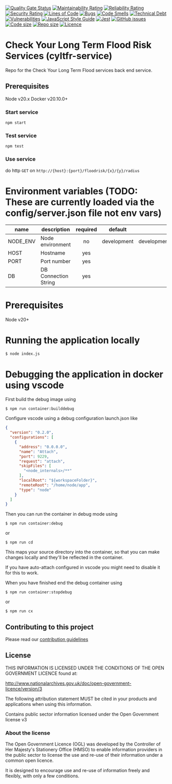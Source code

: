 [![Quality Gate Status](https://sonarcloud.io/api/project_badges/measure?project=DEFRA_cyltfr-service&metric=alert_status)](https://sonarcloud.io/dashboard?id=DEFRA_cyltfr-service)
[![Maintainability Rating](https://sonarcloud.io/api/project_badges/measure?project=DEFRA_cyltfr-service&metric=sqale_rating)](https://sonarcloud.io/dashboard?id=DEFRA_cyltfr-service)
[![Reliability Rating](https://sonarcloud.io/api/project_badges/measure?project=DEFRA_cyltfr-service&metric=reliability_rating)](https://sonarcloud.io/dashboard?id=DEFRA_cyltfr-service)
[![Security Rating](https://sonarcloud.io/api/project_badges/measure?project=DEFRA_cyltfr-service&metric=security_rating)](https://sonarcloud.io/dashboard?id=DEFRA_cyltfr-service)
[![Lines of Code](https://sonarcloud.io/api/project_badges/measure?project=DEFRA_cyltfr-service&metric=ncloc)](https://sonarcloud.io/dashboard?id=DEFRA_cyltfr-service)
[![Bugs](https://sonarcloud.io/api/project_badges/measure?project=DEFRA_cyltfr-service&metric=bugs)](https://sonarcloud.io/dashboard?id=DEFRA_cyltfr-service)
[![Code Smells](https://sonarcloud.io/api/project_badges/measure?project=DEFRA_cyltfr-service&metric=code_smells)](https://sonarcloud.io/dashboard?id=DEFRA_cyltfr-service)
[![Technical Debt](https://sonarcloud.io/api/project_badges/measure?project=DEFRA_cyltfr-service&metric=sqale_index)](https://sonarcloud.io/dashboard?id=DEFRA_cyltfr-service)
[![Vulnerabilities](https://sonarcloud.io/api/project_badges/measure?project=DEFRA_cyltfr-service&metric=vulnerabilities)](https://sonarcloud.io/dashboard?id=DEFRA_cyltfr-service)
[![JavaScript Style Guide](https://img.shields.io/badge/code_style-standard-brightgreen.svg)](https://standardjs.com)
[![Jest](https://img.shields.io/badge/tested_with-jest-99424f.svg)](https://github.com/facebook/jest)
[![GitHub issues](https://img.shields.io/github/issues/DEFRA/cyltfr-service.svg)](https://github.com/DEFRA/cyltfr-service/issues/)
[![Code size](https://img.shields.io/github/languages/code-size/DEFRA/cyltfr-service.svg)]()
[![Repo size](https://img.shields.io/github/repo-size/DEFRA/cyltfr-service.svg)]()
[![Licence](https://img.shields.io/badge/licence-OGLv3-blue.svg)](http://www.nationalarchives.gov.uk/doc/open-government-licence/version/3)

# Check Your Long Term Flood Risk Services (cyltfr-service)
Repo for the Check Your Long Term Flood services back end service.

## Prerequisites
Node v20.x
Docker v20.10.0+

### Start service

`npm start`

### Test service

`npm test`

### Use service

do http `GET` on `http://{host}:{port}/floodrisk/{x}/{y}/radius`

# Environment variables (TODO: These are currently loaded via the config/server.json file not env vars)
| name     |      description      | required  |   default   |            valid            | notes |
|----------|-----------------------|:---------:|-------------|:---------------------------:|-------|
| NODE_ENV | Node environment      |    no     | development | development,test,production |       |
| HOST     | Hostname              |    yes    |             |                             |       |
| PORT     | Port number           |    yes    |             |                             |       |
| DB       | DB Connection String  |    yes    |             |                             |       |

# Prerequisites

Node v20+

# Running the application locally

`$ node index.js`

# Debugging the application in docker using vscode

First build the debug image using

`$ npm run container:builddebug`

Configure vscode using a debug configuration launch.json like

```json
{
  "version": "0.2.0",
  "configurations": [
    {
      "address": "0.0.0.0",
      "name": "Attach",
      "port": 9229,
      "request": "attach",
      "skipFiles": [
        "<node_internals>/**"
      ],
      "localRoot": "${workspaceFolder}",
      "remoteRoot": "/home/node/app",
      "type": "node"
    }
  ]
}
```

Then you can run the container in debug mode using

`$ npm run container:debug`

or 

`$ npm run cd`

This maps your source directory into the container, so that you can make changes locally and they'll be reflected in the container.

If you have auto-attach configured in vscode you might need to disable it for this to work.

When you have finished end the debug container using

`$ npm run container:stopdebug`

or 

`$ npm run cx`

## Contributing to this project
Please read our [contribution guidelines](https://github.com/DEFRA/cyltfr-service/blob/develop/CONTRIBUTING.md)

## License
THIS INFORMATION IS LICENSED UNDER THE CONDITIONS OF THE OPEN GOVERNMENT LICENCE found at:

http://www.nationalarchives.gov.uk/doc/open-government-licence/version/3

The following attribution statement MUST be cited in your products and applications when using this information.

Contains public sector information licensed under the Open Government license v3

### About the license
The Open Government Licence (OGL) was developed by the Controller of Her Majesty's Stationery Office (HMSO) to enable information providers in the public sector to license the use and re-use of their information under a common open licence.

It is designed to encourage use and re-use of information freely and flexibly, with only a few conditions.